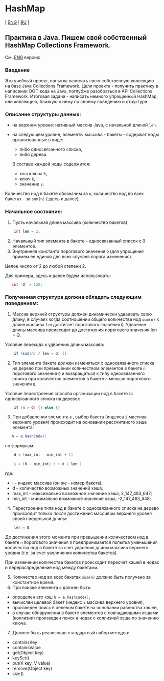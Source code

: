 # HashMap
| [ENG](https://github.com/A1eksMa/sn/blob/main/collections/HashMap/HashMap.md) | [RU](https://github.com/A1eksMa/sn/blob/main/collections/HashMap/HashMap_RU.md) |

## Практика в Java. Пишем свой собственный HashMap Collections Framework.
См. [ENG](https://github.com/A1eksMa/sn/blob/main/collections/HashMap/HashMap.md) версию.

### Введение
Это учебный проект, попытка написать свою собственную коллекцию на базе Java Collections Framework. Цели проекта - получить практику в написании ООП кода на Java, поглубже разобраться в API Collections Framework. Итоговая задача - написать немного упрощенный HashMap, или коллекцию, близкую к нему по своему поведению и структуре.

### Описание структуры данных:
 - на верхнем уровне: нативный массив Java, с начальной длиной `len`.  
 - на следующем уровне, элементы массива - бакеты - содержат ноды организованные в виде:
   - либо односвязанного списка,
   - либо дерева.

    В составе каждой ноды содержится:
   - хэш ключа `h`,
    - ключ `k`,
    - значение `v`.

Количество нод в бакете обозначим за `n`, количество нод во всех бакетах - за `sum(n)` (здесь и далее).

### Начальное состояние:
1. Пусть начальная длина массива (количество бакетов)
```java
    int len = 2;
```
2. Начальный тип элемента в бакете - односвязанный список с 0 элементов.
3. Внутренняя константа порогового значения `Q` (для упрощения примем ее единой для всех случаев порога изменения).

Целое число от 2 до любой степени 2.

Для примера, здесь и далее будем использовать:
```java
   int `Q` = 128;
```


### Полученная структура должна обладать следующим поведением:
1. Массив верхней структуры должен динамически удваивать свою длину, в случаях когда соотношении общего количества нод `sum(n)` к длине массива `len` достигает порогового значения `Q`. Удвоение длины массива происходит до достижения порогового значения len = Q.

Условие перехода к удвоению длины массива:
```java
    if (sum(n) / len > Q) {}
```

2. Тип элемента бакета должен изменяться с односвязанного списка на дерево при превышении количеством элементов в бакете `n` порогового значения `Q` и возвращаться к типу односвязанного списка при количестве элементов в бакете `n` меньше порогового значения `Q`.

Условие перестроения способа организации нод в бакете (с односвязанного списка на дерево):
```java
    if (n > Q) {} else {}
```

3. При добавлении элемента `e` , выбор бакета (индекса `i` массива верхнего уровня) происходит на основании рассчитаного хэша элемента:
```java
   h = e.hashCode()
```
по формулам:
```java
    d = (max_int - min_int + 1)
    
    i = (h - min_int) / ( d / len )
```
где:
- i - индекс массива (он же - номер бакета);
- d - количество возможных значений хэша;
- max_int - максимально возможное значение хэша, 2_147_483_647;
- min_int - минимально возможное значение хэша, -2_147_483_648;

4. Перестроение типа нод в бакете с односвязанного списка на дерево происходит только *после* достижения массивом верхнего уровня своей предельной длины:
```java
    len = Q
```

До достижения этого момента при превышении количеством нод в бакете `n` порогового значения `Q` предпринимается попытка уменьшения количества нод в бакете за счет удвоения длины массива верхнего уровня (т.е. за счет увеличения количества бакетов).

При изменении количества бакетов происходит пересчет хэшей в нодах и перераспределение нод между бакетами.

5. Количество нод во всех бакетах `sum(n)` должно быть получено за константное время.
6. При поиске элемента `e` должен быть:
- определен его хэш `h = e.hashCode()`,
- вычислен целевой бакет (индекс `i` массива верхнего уровня),
- произведен поиск в целевом бакете на основании равенства хэшей,
- в случае обнаружения в бакете элементов с совпадающими хэшами (коллизии) произведен поиск в нодах с коллизией хэша по значению ключа.

7. Должен быть реализован стандартный набор методов:
- containsKey
- containsValue
- get(Object key)
- keySet()
- put(K key, V value)
- remove(Object key)
- size()

